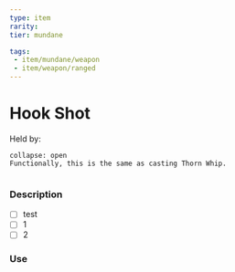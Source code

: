 ```yaml
---
type: item
rarity: 
tier: mundane

tags:
 - item/mundane/weapon
 - item/weapon/ranged
---
```

 # Hook Shot
Held by:
 
```ad-item
collapse: open
Functionally, this is the same as casting Thorn Whip.
 
```
 
 ### Description
 
- [ ] test
- [ ] 1
- [ ] 2

 ### Use
 
 